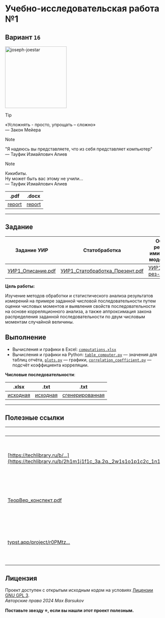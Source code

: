 # Учебно-исследовательская работа №1

## Вариант `16`

<img alt="joseph-joestar" src="https://github.com/maxbarsukov/itmo/blob/master/.docs/joseph-joestar.gif" height="200">

> [!TIP]
> «Усложнять - просто, упрощать – сложно»\
> — Закон Мейера

> [!NOTE]
> "Я надеюсь вы представляете, что из себя представляет компьютер" \
> — Тауфик Измайлович Алиев

> [!NOTE]
> Кикибиты. \
> Ну может быть вас этому не учили... \
> — Тауфик Измайлович Алиев

|.pdf|.docx|
|-|-|
| [report](./docs/3315_Барсуков_Горляков_УИР1.pdf) | [report](./docs/3315_Барсуков_Горляков_УИР1.docx) |

---

## Задание

| Задание УИР | Статобработка | Обработка результатов <br> имитационного моделирования |
| --- | --- | --- |
| [УИР1_Описание.pdf](./task/УИР1_Описание.pdf) | [УИР1_Статобработка_Презент.pdf](./task/УИР1_Статобработка_Презент.pdf) | [УИР1_Обработка рез-в ИМ.pdf](./task/УИР1_Обработка%20рез-в%20ИМ.pdf) |

**Цель работы:**

Изучение методов обработки и статистического анализа результатов измерений на примере заданной числовой последовательности путем оценки числовых моментов и выявления свойств последовательности на основе корреляционного анализа, а также аппроксимация закона распределения заданной последовательности по двум числовым моментам случайной величины.

## Выполнение

- Вычисления и графики в Excel: [`computations.xlsx`](./computations.xlsx) 
- Вычисления и графики на Python: [`table_computer.py`](./scripts/table_computer.py) — значения для таблиц отчёта, [`plots.py`](./scripts/plots.py) — графики, [`correlation_coefficient.py`](./scripts/correlation_coefficient.py) — подсчёт коэффициента корреляции.

**Числовые последовательности**:

|.xlsx|.txt|.txt|
|-|-|-|
| [исходная](./task/task.xlsx) | [исходная](./data/data.txt) | [сгенерированная](./data/data_generated.txt) |

---

## Полезные ссылки

| Ссылка | Описание |
| --- | --- |
| [https://techlibrary.ru/b/...](https://techlibrary.ru/b/2h1m1j1f1c_3a.2q._2w1s1o1p1c2c_1n1p1e1f1m1j1r1p1c1a1o1j2g_1e1j1s1l1r1f1t1o2c1w_1s1j1s1t1f1n._2009.pdf) | Учебное пособие «Основы моделирования дискретных систем» (2009), Т.И. Алиев |
| [ТеорВер_конспект.pdf](../../презентации/ТеорВер_конспект.pdf) | Методичка «Элементы теории вероятности» (2024), Т.И. Алиев |
| [typst.app/project/r0PMtz...](https://typst.app/project/r0PMtzgyx0a9NvtHp19NsR) | Генератор отчёта УИР 1 (нужно подставить свои данные в `data`) от [*@lostinwinelands*](https://t.me/lostinwinelands) |

## Лицензия <a name="license"></a>

Проект доступен с открытым исходным кодом на условиях [Лицензии GNU GPL 3](https://opensource.org/license/gpl-3-0/). \
*Авторские права 2024 Max Barsukov*

**Поставьте звезду :star:, если вы нашли этот проект полезным.**

